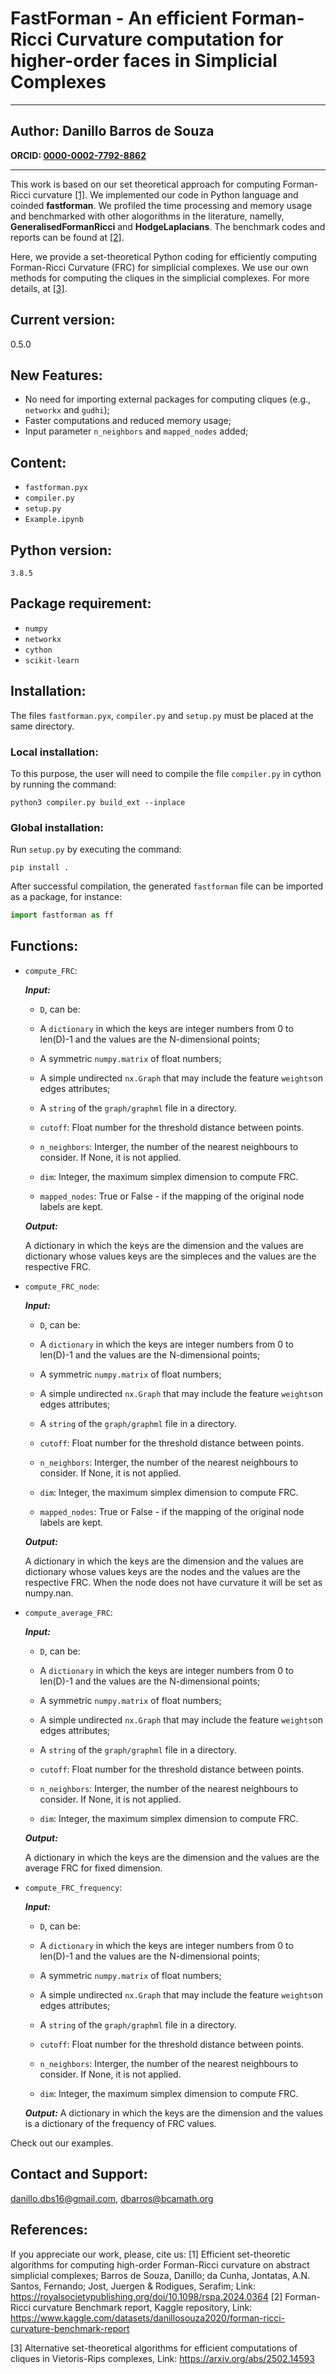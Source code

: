 # FastForman - An efficient Forman-Ricci Curvature computation for higher-order faces in Simplicial Complexes

***
   **Author:** Danillo Barros de Souza
   -- 
   **ORCID: [0000-0002-7792-8862](https://orcid.org/0000-0002-7762-8862)**

***
This work is based on our set theoretical approach for computing Forman-Ricci curvature [[1]](https://royalsocietypublishing.org/doi/10.1098/rspa.2024.0364). We implemented our code in Python language and coinded **fastforman**. We profiled the time processing and memory usage and benchmarked with other alogorithms in the literature, namelly, **GeneralisedFormanRicci** and **HodgeLaplacians**. The benchmark codes and reports can be found at [[2]](https://www.kaggle.com/datasets/danillosouza2020/forman-ricci-curvature-benchmark-report). 

 Here, we provide a set-theoretical Python coding for efficiently computing Forman-Ricci Curvature (FRC) for simplicial complexes. We use our own methods for computing the cliques in the simplicial complexes. For more details, at [[3]](https://arxiv.org/abs/2502.14593).
## Current version:
  0.5.0
## New Features:
- No need for importing external packages for computing cliques (e.g., `networkx` and `gudhi`);
- Faster computations and reduced memory usage;
- Input parameter `n_neighbors`  and `mapped_nodes` added;


## Content:

- `fastforman.pyx`
- `compiler.py`
- `setup.py`
- `Example.ipynb`

## Python version: 
    3.8.5
## Package requirement:

- `numpy`
- `networkx`
- `cython`
- `scikit-learn`


## Installation:

The files `fastforman.pyx`, `compiler.py` and `setup.py` must be placed at the same directory.

 ### Local installation:
To this purpose, the user will need to compile the file `compiler.py` in cython by running the command:

```
python3 compiler.py build_ext --inplace
```

### Global installation:

Run `setup.py` by executing the command:

```
pip install .
```

After successful compilation, the generated `fastforman` file can be imported as a package, for instance:

```python
import fastforman as ff
```
## Functions:

- ``compute_FRC``:

  ***Input:*** 
        
    - `D`, can be:
     - A `dictionary` in which the keys are integer numbers from 0 to len(D)-1 and the values are the N-dimensional points;

     - A symmetric `numpy.matrix` of float numbers;

     - A simple undirected `nx.Graph` that may include the feature `weights`on edges attributes;
     
     - A `string` of the `graph/graphml` file in a directory.

    - `cutoff`: Float number for the threshold distance between points.
    - `n_neighbors`: Interger, the number of the nearest neighbours to consider. If None, it is not applied.
    - `dim`: Integer, the maximum simplex dimension to compute FRC.
    - `mapped_nodes`: True or False - if the mapping of the original node labels are kept.
   
    
   ***Output:*** 
     
   A dictionary in which the keys are the dimension and the values are dictionary whose values keys are the simpleces and the values are the respective FRC.
    
    
- ``compute_FRC_node``:

  ***Input:*** 
        
    - `D`, can be:
     - A `dictionary` in which the keys are integer numbers from 0 to len(D)-1 and the values are the N-dimensional points;

     - A symmetric `numpy.matrix` of float numbers;

     - A simple undirected `nx.Graph` that may include the feature `weights`on edges attributes;
     
     - A `string` of the `graph/graphml` file in a directory.

    - `cutoff`: Float number for the threshold distance between points.
    - `n_neighbors`: Interger, the number of the nearest neighbours to consider. If None, it is not applied.
    - `dim`: Integer, the maximum simplex dimension to compute FRC.
    - `mapped_nodes`: True or False - if the mapping of the original node labels are kept.
   
    
   ***Output:*** 
     
   A dictionary in which the keys are the dimension and the values are dictionary whose values keys are the nodes and the values are the respective FRC. When the node does not have curvature it will be set as numpy.nan.
    


- ``compute_average_FRC``:

  ***Input:*** 
        
    - `D`, can be:
     - A `dictionary` in which the keys are integer numbers from 0 to len(D)-1 and the values are the N-dimensional points;

     - A symmetric `numpy.matrix` of float numbers;

     - A simple undirected `nx.Graph` that may include the feature `weights`on edges attributes;
     
     - A `string` of the `graph/graphml` file in a directory.

    - `cutoff`: Float number for the threshold distance between points.
    - `n_neighbors`: Interger, the number of the nearest neighbours to consider. If None, it is not applied.
    - `dim`: Integer, the maximum simplex dimension to compute FRC.
  
    
   ***Output:*** 
     
   A dictionary in which the keys are the dimension and the values are the average FRC for fixed dimension.
    
    
- ``compute_FRC_frequency``:

     ***Input:*** 
         
    - `D`, can be:
     - A `dictionary` in which the keys are integer numbers from 0 to len(D)-1 and the values are the N-dimensional points;

     - A symmetric `numpy.matrix` of float numbers;

     - A simple undirected `nx.Graph` that may include the feature `weights`on edges attributes;
     
     - A `string` of the `graph/graphml` file in a directory.

    - `cutoff`: Float number for the threshold distance between points.
    - `n_neighbors`: Interger, the number of the nearest neighbours to consider. If None, it is not applied.
    - `dim`: Integer, the maximum simplex dimension to compute FRC.
   
   
    
    
   ***Output:*** A dictionary in which the keys are the dimension and the values is a dictionary of the frequency of FRC values.
    
Check out our examples.

## Contact and Support:

danillo.dbs16@gmail.com, dbarros@bcamath.org

## References: 

If you appreciate our work, please, cite us:
[1] Efficient set-theoretic algorithms for computing high-order Forman-Ricci curvature on abstract simplicial complexes; Barros de Souza, Danillo; da Cunha, Jontatas, A.N. Santos, Fernando; Jost, Juergen & Rodigues, Serafim; Link: https://royalsocietypublishing.org/doi/10.1098/rspa.2024.0364
[2] Forman-Ricci curvature Benchmark report, Kaggle repository, Link: https://www.kaggle.com/datasets/danillosouza2020/forman-ricci-curvature-benchmark-report

[3] Alternative set-theoretical algorithms for efficient computations of cliques in Vietoris-Rips complexes, Link: https://arxiv.org/abs/2502.14593